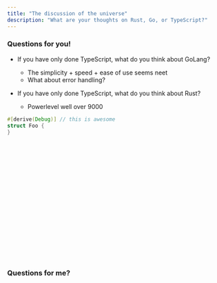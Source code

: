 ```yaml
---
title: "The discussion of the universe"
description: "What are your thoughts on Rust, Go, or TypeScript?"
---
```


### Questions for you!
* If you have only done TypeScript, what do you think about GoLang?
  * The simplicity + speed + ease of use seems neet
  * What about error handling?

* If you have only done TypeScript, what do you think about Rust?
  * Powerlevel well over 9000

```rust
#[derive(Debug)] // this is awesome
struct Foo {
}
```

<br />
<br />
<br />
<br />
<br />
<br />
<br />
<br />
<br />
<br />
<br />
<br />
<br />
<br />
<br />
<br />

### Questions for me?

<br />
<br />
<br />
<br />
<br />
<br />
<br />
<br />
<br />
<br />
<br />
<br />
<br />
<br />
<br />
<br />

